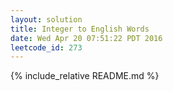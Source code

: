 ```yaml
---
layout: solution
title: Integer to English Words
date: Wed Apr 20 07:51:22 PDT 2016
leetcode_id: 273
---
```

{% include_relative README.md %}
